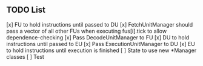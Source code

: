TODO List
---------

[x] FU to hold instructions until passed to DU
[x] FetchUnitManager should pass a vector of all other FUs when executing fus[i].tick to allow dependence-checking
[x] Pass DecodeUnitManager to FU
[x] DU to hold instructions until passed to EU
[x] Pass ExecutionUnitManager to DU
[x] EU to hold instructions until execution is finished
[ ] State to use new *Manager classes
[ ] Test
